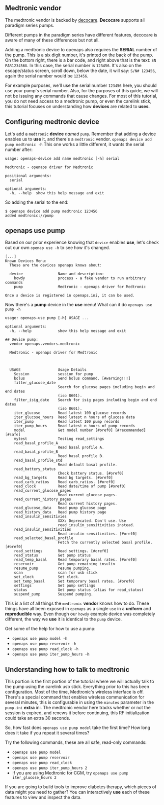
## Medtronic vendor

The medtronic vendor is backed by [decocare].  **Decocare** supports all
paradigm series pumps.

Different pumps in the paradigm series have different features, decocare is
aware of many of these differences but not all.

Adding a medtronic device to openaps also requires the **SERIAL** number of
the pump.  This is a six digit number, it's printed on the back of the pump.
On the bottom right, there is a bar code, and right above that is the text:
`SN PAR123456U`.  In this case, the serial number is `123456`.
It's also on the escape/status screen, scroll down, below the date, it will
say: `S/N# 123456`, again the serial number would be `123456`.

For example purposes, we'll use the serial number `123456` here, you should
use your pump's serial number.  Also, for the purposes of this guide, we will
not be issuing any commands that cause changes.  For most of this tutorial,
you do not need access to a medtronic pump, or even the carelink stick, this
tutorial focuses on understanding how **devices** are related to **uses**.

## Configuring medtronic device

Let's add a `medtronic` **device** *named* `pump`.
Remember that adding a device enables us to **use** it, and there's a
`medtronic` vendor.  `openaps device add pump medtronic -h`
This one works a little different, it wants the serial number after:

```
usage: openaps-device add name medtronic [-h] serial

Medtronic - openaps driver for Medtronic

positional arguments:
  serial

optional arguments:
  -h, --help  show this help message and exit
```

So adding the serial to the end:
```
$ openaps device add pump medtronic 123456
added medtronic://pump
```

## openaps use pump
Based on our prior experience knowing that `device` enables **use**, let's
check out our own `openap use -h` to see how it's changed.
```
[...]
Known Devices Menu:
  These are the devices openaps knows about:

  device                Name and description:
    howdy               process - a fake vendor to run arbitrary commands
    pump                Medtronic - openaps driver for Medtronic

Once a device is registered in openaps.ini, it can be used.
```

Now there's a **pump** device in the **use** menu!  What can it do `openaps use pump -h`

```
usage: openaps-use pump [-h] USAGE ...

optional arguments:
  -h, --help            show this help message and exit

## Device pump:
  vendor openaps.vendors.medtronic

  Medtronic - openaps driver for Medtronic



  USAGE                 Usage Details
    Session             session for pump
    bolus               Send bolus command. [#warning!!!]
    filter_glucose_date
                        Search for glucose pages including begin and end dates
                        (iso 8601).
    filter_isig_date    Search for isig pages including begin and end dates
                        (iso 8601).
    iter_glucose        Read latest 100 glucose records
    iter_glucose_hours  Read latest n hours of glucose data
    iter_pump           Read latest 100 pump records
    iter_pump_hours     Read latest n hours of pump records
    model               Get model number [#oref0] [#recommended] [#safe]
    mytest              Testing read_settings
    read_basal_profile_A
                        Read basal profile A.
    read_basal_profile_B
                        Read basal profile B.
    read_basal_profile_std
                        Read default basal profile.
    read_battery_status
                        Check battery status. [#oref0]
    read_bg_targets     Read bg targets. [#oref0]
    read_carb_ratios    Read carb_ratios. [#oref0]
    read_clock          Read date/time of pump [#oref0]
    read_current_glucose_pages
                        Read current glucose pages.
    read_current_history_pages
                        Read current history pages.
    read_glucose_data   Read pump glucose page
    read_history_data   Read pump history page
    read_insulin_sensitivies
                        XXX: Deprecated. Don't use. Use
                        read_insulin_sensitivities instead.
    read_insulin_sensitivities
                        Read insulin sensitivities. [#oref0]
    read_selected_basal_profile
                        Fetch the currently selected basal profile. [#oref0]
    read_settings       Read settings. [#oref0]
    read_status         Get pump status
    read_temp_basal     Read temporary basal rates. [#oref0]
    reservoir           Get pump remaining insulin
    resume_pump         resume pumping.
    scan                scan for usb stick
    set_clock           Set clock.
    set_temp_basal      Set temporary basal rates. [#oref0]
    settings            Get pump settings
    status              Get pump status (alias for read_status)
    suspend_pump        Suspend pumping.
```

This is a list of all things the `medtronic` **vendor** knows how to do.
These things have all been exposed in `openaps` as a single `use` in a
**uniform** and **reproducible** way.  Even though our `howdy` example device
was completely different, the way we **use** it is identical to the `pump`
device.

Get some of the help for how to use a pump:
* `openaps use pump model -h`
* `openaps use pump reservoir -h`
* `openaps use pump read_clock -h`
* `openaps use pump iter_pump_hours -h`


## Understanding how to talk to medtronic


This portion is the first portion of the tutorial where we will actually talk
to the pump using the carelink usb stick.
Everything prior to this has been configuration.
Most of the time, Medtronic's wireless interface is off.
There's a special command that enables wireless communication for several
minutes, this is configurable in using the `minutes` parameter in the
`pump.ini` **extra** ini.
The medtronic vendor here tracks whether or not the session is expired, and
renews it before continuing, this RF initialization could take an extra 30
seconds.

So, how fast does `openaps use pump model` take the first time?  How long does
it take if you repeat it several times?

Try the following commands, these are all safe, read-only commands:
* `openaps use pump model`
* `openaps use pump reservoir`
* `openaps use pump read_clock`
* `openaps use pump iter_pump_hours 2`
* If you are using Medtronic for CGM, try `openaps use pump iter_glucose_hours 2`

If you are going to build tools to improve diabetes therapy, which pieces of data might
you need to gather?  You can interactively **use** each of these features to
view and inspect the data.

[decocare]: https://github.com/bewest/decoding-carelink
